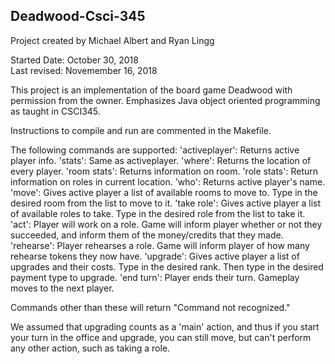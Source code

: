 ## Deadwood-Csci-345
Project created by Michael Albert and Ryan Lingg

Started Date: October 30, 2018  
Last revised: Novemember 16, 2018  

This project is an implementation of the board game Deadwood with permission from the owner. Emphasizes Java object oriented programming as taught in CSCI345.

Instructions to compile and run are commented in the Makefile.

The following commands are supported:
'activeplayer': Returns active player info.
'stats': Same as activeplayer.
'where': Returns the location of every player.
'room stats': Returns information on room.
'role stats': Return information on roles in current location.
'who': Returns active player's name.
'move': Gives active player a list of available rooms to move to. Type in the desired room from the list to move to it.
'take role': Gives active player a list of available roles to take. Type in the desired role from the list to take it.
'act': Player will work on a role. Game will inform player whether or not they succeeded, and inform them of the money/credits that they made.
'rehearse': Player rehearses a role. Game will inform player of how many rehearse tokens they now have.
'upgrade': Gives active player a list of upgrades and their costs. Type in the desired rank. Then type in the desired payment type to upgrade.
'end turn': Player ends their turn. Gameplay moves to the next player.

Commands other than these will return "Command not recognized."

We assumed that upgrading counts as a 'main' action, and thus if you start your turn in the office and upgrade, you can still move, but can't perform any other action, such as taking a role.

